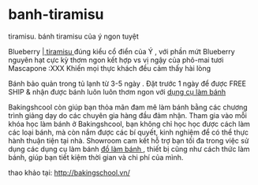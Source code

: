 banh-tiramisu
=============

tiramisu. bánh tiramisu của ý ngon tuyệt

Blueberry |<a href="http://bakingschool.vn/sp/danh-sach/64/v=0/tiramisu-banh-tiramisu-cac-vi-blueberry-chanh-leo-cacao-dau-tay-xoai-.html"> tiramisu </a> đúng kiểu cổ điển của Ý , với phần mứt Blueberry nguyên hạt cực kỳ thơm ngon kết hợp vs vị ngậy của phô-mai tươi Mascapone :XXX Khiến mọi thực khách đều cảm thấy hài lòng

Bánh bảo quản trong tủ lạnh từ 3-5 ngày . Đặt trước 1 ngày để được FREE SHIP & nhận được bánh luôn luôn thơm ngon với <a href="http://bakingschool.vn/"> dụng cụ làm bánh </a>

Bakingshcool còn giúp bạn thỏa mãn đam mê làm bánh bằng các chương trình giảng dạy do các chuyên gia hàng đầu đảm nhận. Tham gia vào mỗi khóa học làm bánh ở Bakingshcool, bạn không chỉ học học được cách làm các loại bánh, mà còn nắm được các bí quyết, kinh nghiệm để có thể thực hành thuận tiện tại nhà. Showroom cam kết hỗ trợ bạn tối đa trong việc sử dụng các dụng cụ làm bánh <a href="http://bakingschool.vn/"> đồ làm bánh </a>, thiết bị cũng như cách thức làm bánh, giúp bạn tiết kiệm thời gian và chi phí của mình.

thao khảo tại: <a href="http://bakingschool.vn/"> http://bakingschool.vn/ </a>

